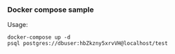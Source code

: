 ### Docker compose sample

Usage:

```
docker-compose up -d
psql postgres://dbuser:hbZkzny5xrvVH@localhost/test 
```


